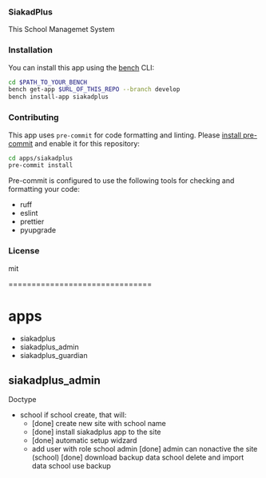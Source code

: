 ### SiakadPlus

This School Managemet System

### Installation

You can install this app using the [bench](https://github.com/frappe/bench) CLI:

```bash
cd $PATH_TO_YOUR_BENCH
bench get-app $URL_OF_THIS_REPO --branch develop
bench install-app siakadplus
```

### Contributing

This app uses `pre-commit` for code formatting and linting. Please [install pre-commit](https://pre-commit.com/#installation) and enable it for this repository:

```bash
cd apps/siakadplus
pre-commit install
```

Pre-commit is configured to use the following tools for checking and formatting your code:

- ruff
- eslint
- prettier
- pyupgrade

### License

mit


===============================

# apps

- siakadplus
- siakadplus_admin
- siakadplus_guardian


## siakadplus_admin

Doctype
- school
    if school create, that will:
    - [done] create new site with school name
    - [done] install siakadplus app to the site
    - [done] automatic setup widzard
    - add user with role school admin 
    [done] admin can nonactive the site (school)
    [done] download backup data school
    delete and import data school use backup